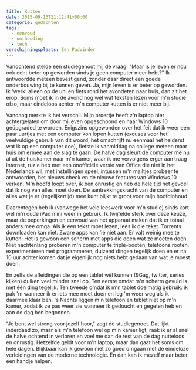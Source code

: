 ```yaml
---
title: Kutten
date: 2015-09-16T21:12:41+00:00
categorie: gedachten
tags:
  - eenvoud
  - onthouding
  - tech
verschijningsplaats: Een Padvinder
---
```

Vanochtend stelde een studiegenoot mij de vraag: "Maar is je leven er nou ook echt beter op geworden sinds je geen computer meer hebt?" Ik antwoordde meteen bevestigend, zonder daar direct een goede onderbouwing bij te kunnen geven. Ja, mijn leven is er beter op geworden. Ik 'werk' alleen op de uni en fiets rond het avondeten naar huis, dan zit het erop. Soms moet ik in de avond nog wel wat teksten lezen voor m'n studie ofzo, maar eindeloos achter m'n computer kutten is er niet meer bij.

Vandaag merkte ik het verschil. Mijn broertje heeft z'n laptop hier achtergelaten om door mij even opgeschoond en naar Windows 10 geüpgraded te worden. Enigszins opgewonden over het feit dat ik weer een paar uurtjes met een computer kon lopen kutten (excuses voor het veelvuldige gebruik van dit woord, het omschrijft nu eenmaal het helderst wat ik op een computer doe), fietste ik vanmiddag na college meteen maar huis om ermee aan de slag te gaan. De halve dag sleurt de computer me nu al uit de huiskamer naar m'n kamer, waar ik me vervolgens erger aan traag internet, ruzie heb met een onofficiële versie van Office die niet in het Nederlands wil, met instellingen speel, intussen m'n mailtjes probeer te antwoorden, het nieuws check en de nieuwe features van Windows 10 verken. M'n hoofd loopt over, ik ben onrustig en heb de hele tijd het gevoel dat ik nog van alles moet doen. De aantrekkingskracht van de computer en alles wat je er (tegelijkertijd) mee kunt blijkt te groot voor mijn hoofdinhoud.

Daarentegen heb ik (vanwege het vele leeswerk voor m'n studie) sinds kort wel m'n oude iPad mini weer in gebruik. Ik twijfelde sterk over deze keuze, maar de beperkingen en eenvoud van het apparaat maken dat ik er totaal anders mee omga. Als ik een tekst moet lezen, lees ik die tekst. Torrents downloaden kan niet. Zware apps kan 'ie niet aan. Er valt weinig mee te kutten. Het is gewoon een scherm met apps die doen wat ze moeten doen. Niet nachtenlang proberen m'n computer te triple-booten, telefoons rooten, experimenteren met programmeren, duizend dingen tegelijk doen en er na 10 uur achter komen dat je eigenlijk nog niets hebt gedaan van wat je moest doen.

En zelfs de afleidingen die op een tablet wél kunnen (9Gag, twitter, series kijken) duiken veel minder snel op. Ten eerste omdat m'n scherm gevuld is met één ding tegelijk. Ten tweede omdat ik m'n tablet doelmatig gebruik: ik pak 'm wanneer ik er iets mee moet doen en leg 'm weer weg als ik daarmee klaar ben. 's Nachts liggen m'n telefoon en tablet niet op m'n kamer, zodat ik ze pas weer zie wanneer ik gedoucht en gegeten heb en aan de dag ben begonnen.

"Je bent wel streng voor jezelf hoor," zegt de studiegenoot. Dat lijkt inderdaad zo, maar als m'n telefoon wel op m'n kamer ligt, raak ik er al snel de halve ochtend in verloren en voel me dan de rest van de dag nutteloos en onrustig. Hetzelfde geldt voor m'n laptop, maar dan gaat het soms om hele dagen. Blijkbaar kan ik gewoon niet zo goed omgaan met de eindeloze verleidingen van de moderne technologie. En dan kan ik mezelf maar beter een handje helpen.